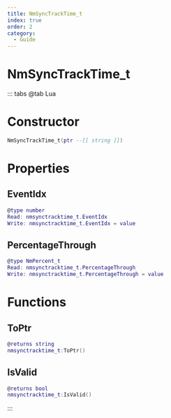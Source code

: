 ```yaml
---
title: NmSyncTrackTime_t
index: true
order: 2
category:
  - Guide
---
```


# NmSyncTrackTime_t

::: tabs
@tab Lua
# Constructor
```lua
NmSyncTrackTime_t(ptr --[[ string ]])
```
# Properties
## EventIdx 
```lua
@type number
Read: nmsynctracktime_t.EventIdx
Write: nmsynctracktime_t.EventIdx = value
```
## PercentageThrough 
```lua
@type NmPercent_t
Read: nmsynctracktime_t.PercentageThrough
Write: nmsynctracktime_t.PercentageThrough = value
```
# Functions
## ToPtr
```lua
@returns string
nmsynctracktime_t:ToPtr()
```
## IsValid
```lua
@returns bool
nmsynctracktime_t:IsValid()
```

:::